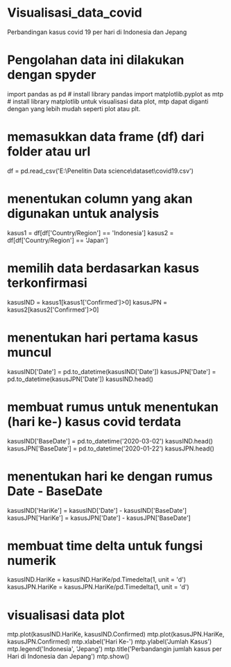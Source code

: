 # Visualisasi_data_covid
Perbandingan kasus covid 19 per hari di Indonesia dan Jepang

# Pengolahan data ini dilakukan dengan spyder
import pandas as pd # install library pandas
import matplotlib.pyplot as mtp # install library matplotlib untuk visualisasi data plot, mtp dapat diganti dengan yang lebih mudah seperti plot atau plt.

# memasukkan data frame (df) dari folder atau url
df = pd.read_csv('E:\Penelitin Data science\dataset\covid19.csv') 

# menentukan column yang akan digunakan untuk analysis 
kasus1 = df[df['Country/Region'] == 'Indonesia']
kasus2 = df[df['Country/Region'] == 'Japan'] 

# memilih data berdasarkan kasus terkonfirmasi
kasusIND = kasus1[kasus1['Confirmed']>0]
kasusJPN = kasus2[kasus2['Confirmed']>0]

# menentukan hari pertama kasus muncul
kasusIND['Date'] = pd.to_datetime(kasusIND['Date'])
kasusJPN['Date'] = pd.to_datetime(kasusJPN['Date'])
kasusIND.head()

# membuat rumus untuk menentukan (hari ke-) kasus covid terdata 
kasusIND['BaseDate'] = pd.to_datetime('2020-03-02')
kasusIND.head()
kasusJPN['BaseDate'] = pd.to_datetime('2020-01-22')
kasusJPN.head()

# menentukan hari ke dengan rumus Date - BaseDate
kasusIND['HariKe'] = kasusIND['Date'] - kasusIND['BaseDate']
kasusJPN['HariKe'] = kasusJPN['Date'] - kasusJPN['BaseDate']

# membuat time delta untuk fungsi numerik
kasusIND.HariKe = kasusIND.HariKe/pd.Timedelta(1, unit = 'd') 
kasusJPN.HariKe = kasusJPN.HariKe/pd.Timedelta(1, unit = 'd') 

# visualisasi data plot
mtp.plot(kasusIND.HariKe, kasusIND.Confirmed)
mtp.plot(kasusJPN.HariKe, kasusJPN.Confirmed)
mtp.xlabel('Hari Ke-')
mtp.ylabel('Jumlah Kasus')
mtp.legend('Indonesia', 'Jepang')
mtp.title('Perbandangin jumlah kasus per Hari di Indonesia dan Jepang')
mtp.show()
